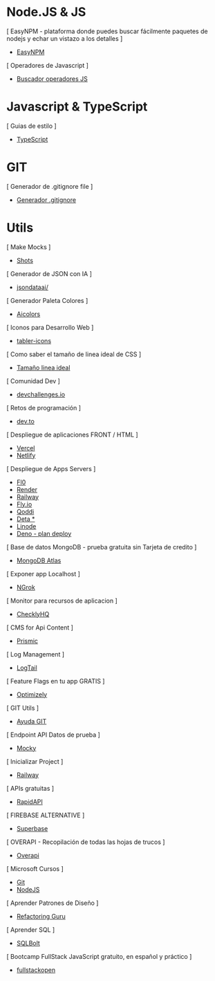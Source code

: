 # Node.JS & JS

[ EasyNPM - plataforma donde puedes buscar fácilmente paquetes de nodejs y echar un vistazo a los detalles ]
- [EasyNPM](https://easynpm.netlify.app/)

[ Operadores de Javascript ]
- [ Buscador operadores JS ](https://www.joshwcomeau.com/operator-lookup/)

# Javascript & TypeScript

[ Guias de estilo ]
- [ TypeScript ](https://mkosir.github.io/typescript-style-guide/)

# GIT

[ Generador de .gitignore file ]
- [Generador .gitignore](https://www.toptal.com/developers/gitignore/)

# Utils

[ Make Mocks ]
- [Shots](https://shots.so/)

[ Generador de JSON con IA ]
- [jsondataai/](https://www.jsondataai.com/)

[ Generador Paleta Colores ]
- [Aicolors](https://aicolors.co/)

[ Iconos para Desarrollo Web ]

- [tabler-icons](https://tabler-icons.io/)

[ Como saber el tamaño de linea ideal de CSS ]
- [Tamaño linea ideal](https://thegoodlineheight.com/)

[ Comunidad Dev ]

- [devchallenges.io](https://devchallenges.io/)

[ Retos de programación ]

- [dev.to](https://dev.to/)

[ Despliegue de aplicaciones FRONT / HTML ]

- [Vercel](https://vercel.com/new/templates)
- [Netlify](https://netlify.com/)

[ Despliegue de Apps Servers ]
- [Fl0](https://www.fl0.com/)
- [Render](https://render.com/)
- [Railway](https://railway.app/)
- [Fly.io](https://fly.io/)
- [Qoddi](https://qoddi.com/)
- [Deta *](https://www.deta.sh/)
- [Linode](https://www.linode.com/es/)
- [Deno - plan deploy](https://deno.land/)

[ Base de datos MongoDB - prueba gratuita sin Tarjeta de credito ]

- [MongoDB Atlas](https://www.mongodb.com/es/atlas/database)

[ Exponer app Localhost ]

- [NGrok](https://ngrok.com/)

[ Monitor para recursos de aplicacion ]

- [ChecklyHQ](https://www.checklyhq.com/)

[ CMS for Api Content ]
- [Prismic](https://prismic.io/lp/headless-content-management-system-brand)

[ Log Management ]
- [LogTail](https://betterstack.com/logtail)

[ Feature Flags en tu app GRATIS ]
- [Optimizely](https://www.optimizely.com/free-feature-flagging/)

[ GIT Utils ]
- [Ayuda GIT](https://firstaidgit.io/#/)

[ Endpoint API Datos de prueba ]
- [Mocky](https://designer.mocky.io/)

[ Inicializar Project ]
- [Railway](https://railway.app/new)

[ APIs gratuitas ]
- [RapidAPI](https://rapidapi.com/collection/list-of-free-apis)

[ FIREBASE ALTERNATIVE ]
- [Superbase](https://supabase.com/)

[ OVERAPI - Recopilación de todas las hojas de trucos ]
- [Overapi](https://overapi.com/)



[ Microsoft Cursos ]
- [Git](https://docs.microsoft.com/es-es/learn/modules/intro-to-git/)
- [NodeJS](https://docs.microsoft.com/es-es/learn/paths/build-javascript-applications-nodejs/)

[ Aprender Patrones de Diseño ]
- [Refactoring Guru](https://refactoring.guru/es/design-patterns)

[ Aprender SQL ]
- [SQLBolt](https://sqlbolt.com/)

[ Bootcamp FullStack JavaScript gratuito, en español y práctico ]
- [fullstackopen](https://fullstackopen.com/es/)



